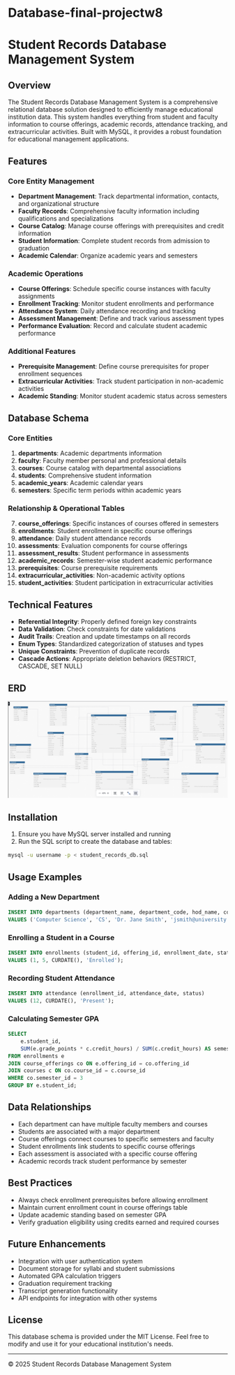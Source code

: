 # Database-final-projectw8

# Student Records Database Management System

## Overview
The Student Records Database Management System is a comprehensive relational database solution designed to efficiently manage educational institution data. This system handles everything from student and faculty information to course offerings, academic records, attendance tracking, and extracurricular activities. Built with MySQL, it provides a robust foundation for educational management applications.

## Features

### Core Entity Management
- **Department Management**: Track departmental information, contacts, and organizational structure
- **Faculty Records**: Comprehensive faculty information including qualifications and specializations
- **Course Catalog**: Manage course offerings with prerequisites and credit information
- **Student Information**: Complete student records from admission to graduation
- **Academic Calendar**: Organize academic years and semesters

### Academic Operations
- **Course Offerings**: Schedule specific course instances with faculty assignments
- **Enrollment Tracking**: Monitor student enrollments and performance
- **Attendance System**: Daily attendance recording and tracking
- **Assessment Management**: Define and track various assessment types
- **Performance Evaluation**: Record and calculate student academic performance

### Additional Features
- **Prerequisite Management**: Define course prerequisites for proper enrollment sequences
- **Extracurricular Activities**: Track student participation in non-academic activities
- **Academic Standing**: Monitor student academic status across semesters

## Database Schema

### Core Entities
1. **departments**: Academic departments information
2. **faculty**: Faculty member personal and professional details
3. **courses**: Course catalog with departmental associations
4. **students**: Comprehensive student information
5. **academic_years**: Academic calendar years
6. **semesters**: Specific term periods within academic years

### Relationship & Operational Tables
7. **course_offerings**: Specific instances of courses offered in semesters
8. **enrollments**: Student enrollment in specific course offerings
9. **attendance**: Daily student attendance records
10. **assessments**: Evaluation components for course offerings
11. **assessment_results**: Student performance in assessments
12. **academic_records**: Semester-wise student academic performance
13. **prerequisites**: Course prerequisite requirements
14. **extracurricular_activities**: Non-academic activity options
15. **student_activities**: Student participation in extracurricular activities

## Technical Features
- **Referential Integrity**: Properly defined foreign key constraints
- **Data Validation**: Check constraints for date validations
- **Audit Trails**: Creation and update timestamps on all records
- **Enum Types**: Standardized categorization of statuses and types
- **Unique Constraints**: Prevention of duplicate records
- **Cascade Actions**: Appropriate deletion behaviors (RESTRICT, CASCADE, SET NULL)


## ERD

![alt text](<Screenshot 2025-05-08 173106.png>)

## Installation

1. Ensure you have MySQL server installed and running
2. Run the SQL script to create the database and tables:

```bash
mysql -u username -p < student_records_db.sql
```

## Usage Examples

### Adding a New Department
```sql
INSERT INTO departments (department_name, department_code, hod_name, contact_email, office_location)
VALUES ('Computer Science', 'CS', 'Dr. Jane Smith', 'jsmith@university.edu', 'Tech Building, Room 301');
```

### Enrolling a Student in a Course
```sql
INSERT INTO enrollments (student_id, offering_id, enrollment_date, status)
VALUES (1, 5, CURDATE(), 'Enrolled');
```

### Recording Student Attendance
```sql
INSERT INTO attendance (enrollment_id, attendance_date, status)
VALUES (12, CURDATE(), 'Present');
```

### Calculating Semester GPA
```sql
SELECT 
    e.student_id,
    SUM(e.grade_points * c.credit_hours) / SUM(c.credit_hours) AS semester_gpa
FROM enrollments e
JOIN course_offerings co ON e.offering_id = co.offering_id
JOIN courses c ON co.course_id = c.course_id
WHERE co.semester_id = 3
GROUP BY e.student_id;
```

## Data Relationships
- Each department can have multiple faculty members and courses
- Students are associated with a major department
- Course offerings connect courses to specific semesters and faculty
- Student enrollments link students to specific course offerings
- Each assessment is associated with a specific course offering
- Academic records track student performance by semester

## Best Practices
- Always check enrollment prerequisites before allowing enrollment
- Maintain current enrollment count in course offerings table
- Update academic standing based on semester GPA
- Verify graduation eligibility using credits earned and required courses

## Future Enhancements
- Integration with user authentication system
- Document storage for syllabi and student submissions
- Automated GPA calculation triggers
- Graduation requirement tracking
- Transcript generation functionality
- API endpoints for integration with other systems

## License
This database schema is provided under the MIT License. Feel free to modify and use it for your educational institution's needs.

---

© 2025 Student Records Database Management System